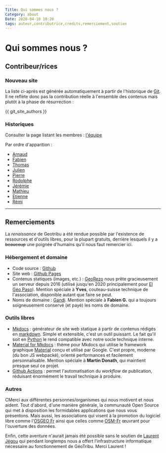 ```yaml
---
Title: Qui sommes nous ?
Category: about
Date: 2020-04-10 10:20
tags: auteur,contributrice,credits,remerciement,soutien
---
```


# Qui sommes nous ?

## Contribeur/rices

### Nouveau site

La liste ci-après est générée automatiquement à partir de l'historique de [Git](https://fr.wikipedia.org/wiki/Git). Il ne reflète donc pas la contribution réelle à l'ensemble des contenus mais plutôt à la phase de résurrection :

{{ git_site_authors }}

### Historiques

Consulter la page listant les membres : [l'équipe](/team)

Par ordre d'apparition :

- [Arnaud](/team/avdc)
- [Fabien](/team/fgob)
- [Thomas](/team/tgra)
- [Julien](/team/jmou)
- [Pierre](/team/pver)
- [Rodolphe](/team/rqui)
- [Jérémie](/team/jory)
- [Mathieu](/team/mraj)
- [Etienne](/team/edel)
- [Rémi](/team/rbov)

----

## Remerciements

La _renaissance_ de Geotribu a été rendue possible par l'existence de ressources et d'outils libres, pour la plupart gratuits, derrière lesquels il y a ~~beaucoup~~ une poignée d'humains qu'il nous faut remercier ici.

### Hébergement et domaine

- Code source : [Github](https://github.com/geotribu)
- Site web : [Github Pages](https://pages.github.com/)
- Contenus statiques (images, etc.) : [GeoRezo](https://georezo.net/) nous prête gracieusement un serveur depuis 2016 (utilisé jusqu'en 2020 principalement pour [El Géo Paso](https://elgeopaso.georezo.net/)). Mention spéciale à **Yves**, couteau-suisse technique de l'association, disponible autant que faire se peut.
- Noms de domaine : [Gandi](https://www.gandi.net/fr). Mention spéciale à **Fabien G.** qui a toujours soigneusement conservé (et payé) les noms de domaine.

### Outils libres

- [Mkdocs](https://www.mkdocs.org/) : générateur de site web statique à partir de contenus rédigés en [markdown](https://fr.wikipedia.org/wiki/Markdown). Simple et extensible, c'est un outil puissant. Le fait qu'il soit en [Python](https://www.python.org/) le rend compatible avec notre socle technique interne.
- [Material for Mkdocs](https://fr.wikipedia.org/wiki/Markdown) : thème pour Mkdocs qui utilise le framework graphique [Material](https://fr.wikipedia.org/wiki/Markdown) conçu et utilisé par Google. C'est propre, moderne (du bon JS webpacké), orienté performances et facilement personnalisable. Mention spéciale à **Martin Donath**, qui maintient presque seul ce projet.
- [Github Actions](https://help.github.com/actions) : permet l'automatisation du _workflow_ de publication, réduisant énormément le travail technique à produire.

### Autres

CMerci aux différentes personnes/organismes qui nous motivent et nous aident. Tout d'abord, d'une manière générale, la communauté Open Source qui met à disposition les formidables applications que nous vous présentons. Mais aussi, les associations qui visent à la promotion du logiciel libre comme l'[OSGEO Fr](https://osgeo.asso.fr/) ainsi que celles comme [OSM-Fr](https://www.openstreetmap.fr/fr/) œuvrant pour l'ouverture des données.

Enfin, cette aventure n'aurait jamais été possible sans le soutien de [Laurent Jégou](https://fr.linkedin.com/in/laurentjegou) qui pendant longtemps nous a offert l'infrastructure informatique nécessaire au fonctionnement de GéoTribu. Merci Laurent !
